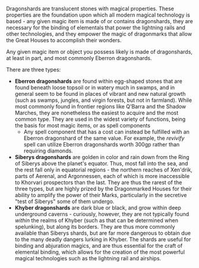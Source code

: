 
Dragonshards are translucent stones with magical properties. These properties are the foundation upon which all modern magical technology is based - any given magic item is made of or contains dragonshards, they are necessary for the binding of elementals that power the lightning rails and other technologies, and they empower the magic of dragonmarks that allow the Great Houses to accomplish their wonders.

Any given magic item or object you possess likely is made of dragonshards, at least in part, and most commonly Eberron dragonshards.

There are three types:
* **Eberron dragonshards** are found within egg-shaped stones that are found beneath loose topsoil or in watery much in swamps, and in general seem to be found in places of vibrant and new natural growth (such as swamps, jungles, and virgin forests, but not in farmland). While most commonly found in frontier regions like Q'Barra and the Shadow Marches, they are nonetheless the easiest to acquire and the most common type. They are used in the widest variety of functions, being the basis for most magic items, or as spell components
	* Any spell component that has a cost can instead be fulfilled with an Eberron dragonshard of the same value. For example, the *revivify* spell can utilize Eberron dragonshards worth 300gp rather than requiring diamonds.
* **Siberys dragonshards** are golden in color and rain down from the Ring of Siberys above the planet's equator. Thus, most fall into the sea, and the rest fall only in equatorial regions - the northern reaches of Xen'drik, parts of Aerenal, and Argonnessen, each of which is more inaccessible to Khorvari prospectors than the last. They are thus the rarest of the three types, but are highly prized by the Dragonmarked Houses for their ability to amplify the power of their Marks, particularly in the secretive "test of Siberys" some of them undergo.
* **Khyber dragonshards** are dark blue or black, and grow within deep underground caverns - curiously, however, they are not typically found *within* the realms of Khyber (such as that can be determined when spelunking), but along its borders. They are thus more commonly available than Siberys shards, but are far more dangerous to obtain due to the many deadly dangers lurking in Khyber. The shards are useful for binding and abjuration magics, and are thus essential for the craft of elemental binding, which allows for the creation of the most powerful magical technologies such as the lightning rail and airships.